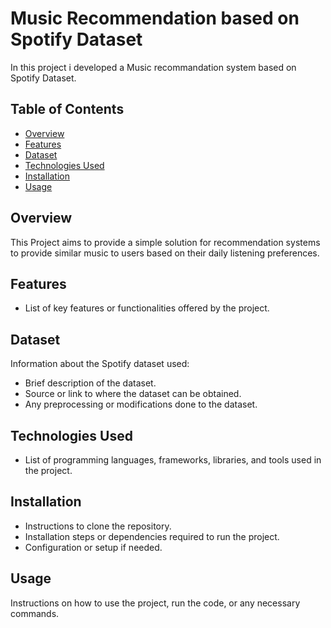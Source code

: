 # Music Recommendation based on Spotify Dataset


In this project i developed a Music recommandation system based on Spotify Dataset.

## Table of Contents

- [Overview](#overview)
- [Features](#features)
- [Dataset](#dataset)
- [Technologies Used](#technologies-used)
- [Installation](#installation)
- [Usage](#usage)

## Overview

This Project aims to provide a simple solution for recommendation systems to provide similar music to users based on their daily listening preferences.

## Features

- List of key features or functionalities offered by the project.

## Dataset

Information about the Spotify dataset used:
- Brief description of the dataset.
- Source or link to where the dataset can be obtained.
- Any preprocessing or modifications done to the dataset.

## Technologies Used

- List of programming languages, frameworks, libraries, and tools used in the project.

## Installation

- Instructions to clone the repository.
- Installation steps or dependencies required to run the project.
- Configuration or setup if needed.

## Usage

Instructions on how to use the project, run the code, or any necessary commands.




